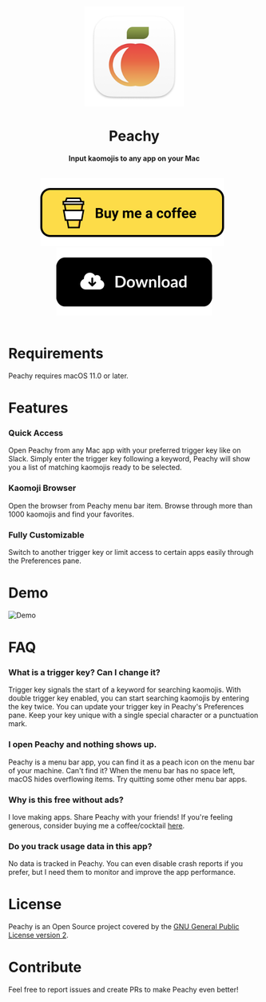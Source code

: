 <div align="center">
	<a href="https://itsmeichigo.io/peachy/" target="_blank"><img src="img/icon.png" width="200" height="200"></a>
	<h1>Peachy</h1>
	<p>
		<b>Input kaomojis to any app on your Mac</b>
	</p>
	<br>
<a href="https://www.buymeacoffee.com/itsmeichigo" target="_blank"><img src="img/coffee.svg" alt="Buy Me A Coffee" ></a>&nbsp;&nbsp;<a href="https://apps.itsmeichigo.io/file/app-releases/Peachy_v0.9-1.dmg" target="_blank"><img src="img/download.svg" alt="Download Peachy" ></a>
	<br>
	<br>
</div>

# Requirements
Peachy requires macOS 11.0 or later.

# Features
### Quick Access
Open Peachy from any Mac app with your preferred trigger key like on Slack.
Simply enter the trigger key following a keyword, Peachy will show you a list of matching kaomojis ready to be selected.

### Kaomoji Browser
Open the browser from Peachy menu bar item. 
Browse through more than 1000 kaomojis and find your favorites.

### Fully Customizable
Switch to another trigger key or limit access to certain apps easily through the Preferences pane.

# Demo
![Demo](https://github.com/itsmeichigo/peachy/blob/b533e982d336855152f42b2693adcb4d5f8d080e/Peachy/demo.gif)

# FAQ
### What is a trigger key? Can I change it?
Trigger key signals the start of a keyword for searching kaomojis. With double trigger key enabled, you can start searching kaomojis by entering the key twice.
You can update your trigger key in Peachy's Preferences pane. Keep your key unique with a single special character or a punctuation mark.

### I open Peachy and nothing shows up.
Peachy is a menu bar app, you can find it as a peach icon on the menu bar of your machine.
Can't find it? When the menu bar has no space left, macOS hides overflowing items. Try quitting some other menu bar apps.

### Why is this free without ads?
I love making apps. Share Peachy with your friends! If you're feeling generous, consider buying me a coffee/cocktail [here](https://www.buymeacoffee.com/itsmeichigo).

### Do you track usage data in this app?
No data is tracked in Peachy. 
You can even disable crash reports if you prefer, but I need them to monitor and improve the app performance.


# License
Peachy is an Open Source project covered by the [GNU General Public License version 2](LICENSE).

# Contribute
Feel free to report issues and create PRs to make Peachy even better!

